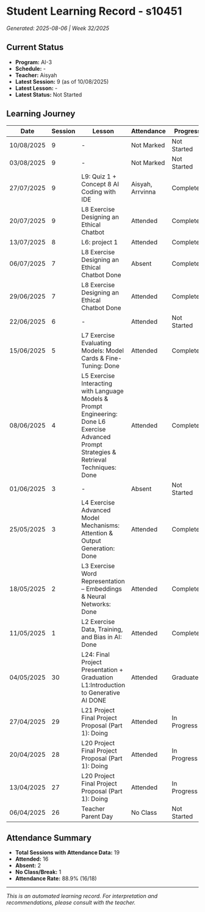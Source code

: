 # Student Learning Record - s10451
*Generated: 2025-08-06 | Week 32/2025*

## Current Status
- **Program:** AI-3
- **Schedule:**  -
- **Teacher:** Aisyah
- **Latest Session:** 9 (as of 10/08/2025)
- **Latest Lesson:** -
- **Latest Status:** Not Started

## Learning Journey
| Date | Session | Lesson | Attendance | Progress |
|------|---------|--------|------------|----------|
| 10/08/2025 | 9 | - | Not Marked | Not Started |
| 03/08/2025 | 9 | - | Not Marked | Not Started |
| 27/07/2025 | 9 | L9: Quiz 1 + Concept 8 AI Coding with IDE | Aisyah, Arrvinna | Completed |
| 20/07/2025 | 9 | L8 Exercise Designing an Ethical Chatbot | Attended | Completed |
| 13/07/2025 | 8 | L6: project 1 | Attended | Completed |
| 06/07/2025 | 7 | L8 Exercise Designing an Ethical Chatbot Done | Absent | Completed |
| 29/06/2025 | 7 | L8 Exercise Designing an Ethical Chatbot Done | Attended | Completed |
| 22/06/2025 | 6 | - | Attended | Not Started |
| 15/06/2025 | 5 | L7 Exercise Evaluating Models: Model Cards & Fine-Tuning: Done | Attended | Completed |
| 08/06/2025 | 4 | L5 Exercise Interacting with Language Models & Prompt Engineering: Done L6 Exercise Advanced Prompt Strategies & Retrieval Techniques: Done | Attended | Completed |
| 01/06/2025 | 3 | - | Absent | Not Started |
| 25/05/2025 | 3 | L4 Exercise Advanced Model Mechanisms: Attention & Output Generation: Done | Attended | Completed |
| 18/05/2025 | 2 | L3 Exercise Word Representation – Embeddings & Neural Networks: Done | Attended | Completed |
| 11/05/2025 | 1 | L2 Exercise Data, Training, and Bias in AI: Done | Attended | Completed |
| 04/05/2025 | 30 | L24: Final Project Presentation + Graduation L1:Introduction to Generative AI DONE | Attended | Graduated |
| 27/04/2025 | 29 | L21 Project Final Project Proposal (Part 1): Doing | Attended | In Progress |
| 20/04/2025 | 28 | L20 Project Final Project Proposal (Part 1): Doing | Attended | In Progress |
| 13/04/2025 | 27 | L20 Project Final Project Proposal (Part 1): Doing | Attended | In Progress |
| 06/04/2025 | 26 | Teacher Parent Day | No Class | Not Started |

## Attendance Summary
- **Total Sessions with Attendance Data:** 19
- **Attended:** 16
- **Absent:** 2
- **No Class/Break:** 1
- **Attendance Rate:** 88.9% (16/18)

---
*This is an automated learning record. For interpretation and recommendations, please consult with the teacher.*